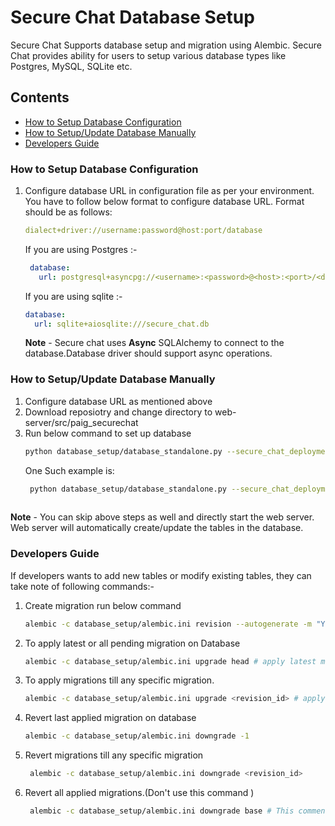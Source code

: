 # Secure Chat Database Setup
Secure Chat Supports database setup and migration using Alembic.
Secure Chat provides ability for users to setup various database types like Postgres, MySQL, SQLite etc.

## Contents
- [How to Setup Database Configuration](#setup_configure)
- [How to Setup/Update Database Manually](#setup_database)
- [Developers Guide](#developers_guide)


### How to Setup Database Configuration <a name="setup_configure"></a>

1. Configure database URL in configuration file as per your environment.
   You have to follow below format to configure database URL.
   Format should be as follows:
   ```yaml
   dialect+driver://username:password@host:port/database
   ``` 
   If you are using Postgres :-
   ```yaml
    database:
      url: postgresql+asyncpg://<username>:<password>@<host>:<port>/<database_name>
    ```
   If you are using sqlite :-
    ```yaml
    database:
      url: sqlite+aiosqlite:///secure_chat.db
    ```
   
   **Note** - Secure chat uses **Async** SQLAlchemy to connect to the database.Database driver should support async operations.

### How to Setup/Update Database Manually <a name="setup_database"></a>

1. Configure database URL as mentioned above
2. Download reposiotry and change directory to web-server/src/paig_securechat
3. Run below command to set up database
    ```bash
    python database_setup/database_standalone.py --secure_chat_deployment dev|prod --config_path <path to config folder>
    
   ```
   One Such example is:
   ```bash
    python database_setup/database_standalone.py --secure_chat_deployment dev --config_path configs
    
   ```

**Note** - You can skip above steps as well and directly start the web server. Web server will automatically create/update the tables in the database.

### Developers Guide<a name="developers_guide"></a>
If developers wants to add new tables or modify existing tables, they can take note of following commands:-

1. Create migration run below command
    ```bash
    alembic -c database_setup/alembic.ini revision --autogenerate -m "Your migration message here"
    ```

2. To apply latest or all pending migration on Database
    ```bash
    alembic -c database_setup/alembic.ini upgrade head # apply latest migration or all pending migrations.
    ```

3. To apply migrations till any specific migration.
    ```bash
    alembic -c database_setup/alembic.ini upgrade <revision_id> # apply all pending migrations till this migration.
    ```

4. Revert last applied migration on database
    ```bash
    alembic -c database_setup/alembic.ini downgrade -1
    ```

5. Revert migrations till any specific migration
   ```bash
    alembic -c database_setup/alembic.ini downgrade <revision_id> 
    ```

6. Revert all applied migrations.(Don't use this command )
   ```bash
    alembic -c database_setup/alembic.ini downgrade base # This commend will revert all applied migrations and bring the database back to the state it was
    ```